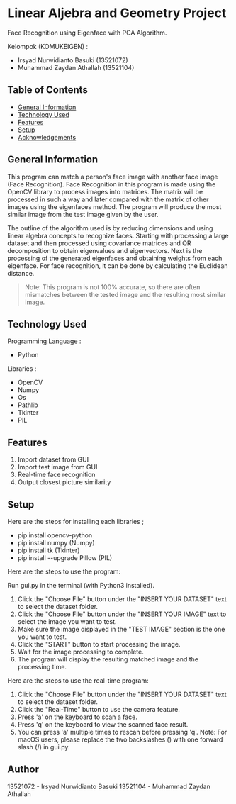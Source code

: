 # Linear Aljebra and Geometry Project
Face Recognition using Eigenface with PCA Algorithm.

Kelompok (KOMUKEIGEN) :
  - Irsyad Nurwidianto Basuki (13521072)
  - Muhammad Zaydan Athallah (13521104)

## Table of Contents
* [General Information](#general-information)
* [Technology Used](#technologies-used)
* [Features](#features)
* [Setup](#setup)
* [Acknowledgements](#acknowledgements)

## General Information
This program can match a person's face image with another face image (Face Recognition). Face Recognition in this program is made using the OpenCV library to process images into matrices. The matrix will be processed in such a way and later compared with the matrix of other images using the eigenfaces method. The program will produce the most similar image from the test image given by the user.

The outline of the algorithm used is by reducing dimensions and using linear algebra concepts to recognize faces. Starting with processing a large dataset and then processed using covariance matrices and QR decomposition to obtain eigenvalues and eigenvectors. Next is the processing of the generated eigenfaces and obtaining weights from each eigenface. For face recognition, it can be done by calculating the Euclidean distance.

> Note: This program is not 100% accurate, so there are often mismatches between the tested image and the resulting most similar image.


## Technology Used
Programming Language : 
- Python

Libraries : 
- OpenCV
- Numpy
- Os
- Pathlib
- Tkinter
- PIL


## Features
1. Import dataset from GUI
2. Import test image from GUI
3. Real-time face recognition
4. Output closest picture similarity


## Setup
Here are the steps for installing each libraries ;
- pip install opencv-python
- pip install numpy (Numpy)
- pip install tk (Tkinter)
- pip install --upgrade Pillow (PIL)

Here are the steps to use the program:

Run gui.py in the terminal (with Python3 installed).
1. Click the "Choose File" button under the "INSERT YOUR DATASET" text to select the dataset folder.
2. Click the "Choose File" button under the "INSERT YOUR IMAGE" text to select the image you want to test.
3. Make sure the image displayed in the "TEST IMAGE" section is the one you want to test.
4. Click the "START" button to start processing the image.
5. Wait for the image processing to complete.
6. The program will display the resulting matched image and the processing time.

Here are the steps to use the real-time program:
1. Click the "Choose File" button under the "INSERT YOUR DATASET" text to select the dataset folder.
2. Click the "Real-Time" button to use the camera feature.
3. Press 'a' on the keyboard to scan a face.
4. Press 'q' on the keyboard to view the scanned face result.
5. You can press 'a' multiple times to rescan before pressing 'q'.
Note: For macOS users, please replace the two backslashes (\) with one forward slash (/) in gui.py.

## Author
13521072 - Irsyad Nurwidianto Basuki
13521104 - Muhammad Zaydan Athallah
